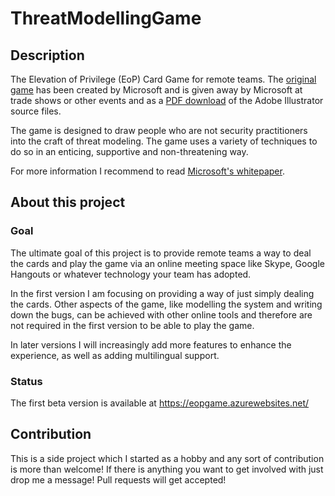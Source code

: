 # ThreatModellingGame

## Description
The Elevation of Privilege (EoP) Card Game for remote teams.
The [original game](http://www.microsoft.com/security/sdl/adopt/eop.aspx) has been created by Microsoft and is given away by Microsoft at trade shows or other events and as a [PDF download](http://www.microsoft.com/en-us/download/details.aspx?id=20303) of the Adobe Illustrator source files.

The game is designed to draw people who are not security practitioners into the craft of threat modeling. The game uses a variety of techniques to do so in an enticing, supportive and non-threatening way.

For more information I recommend to read [Microsoft's whitepaper](http://download.microsoft.com/download/F/A/E/FAE1434F-6D22-4581-9804-8B60C04354E4/EoP_Whitepaper.pdf).

## About this project

### Goal
The ultimate goal of this project is to provide remote teams a way to deal the cards and play the game via an online meeting space like Skype, Google Hangouts or whatever technology your team has adopted.

In the first version I am focusing on providing a way of just simply dealing the cards. Other aspects of the game, like modelling the system and writing down the bugs, can be achieved with other online tools and therefore are not required in the first version to be able to play the game.

In later versions I will increasingly add more features to enhance the experience, as well as adding multilingual support.

### Status
The first beta version is available at https://eopgame.azurewebsites.net/

## Contribution

This is a side project which I started as a hobby and any sort of contribution is more than welcome! If there is anything you want to get involved with just drop me a message!
Pull requests will get accepted!
